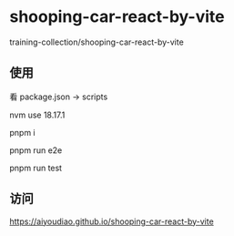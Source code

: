 # shooping-car-react-by-vite

training-collection/shooping-car-react-by-vite

## 使用

看 package.json -> scripts

nvm use 18.17.1

pnpm i

pnpm run e2e

pnpm run test

## 访问

https://aiyoudiao.github.io/shooping-car-react-by-vite
